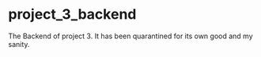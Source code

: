 # project_3_backend
The Backend of project 3. It has been quarantined for its own good and my sanity.
